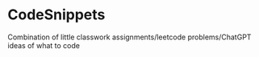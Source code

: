 # CodeSnippets
Combination of little classwork assignments/leetcode problems/ChatGPT ideas of what to code
